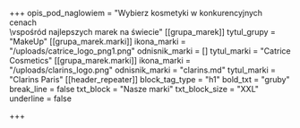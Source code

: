 +++
opis_pod_naglowiem = "Wybierz kosmetyki w konkurencyjnych cenach<br>\vspośród najlepszych marek na świecie"
[[grupa_marek]]
tytul_grupy = "MakeUp"
[[grupa_marek.marki]]
ikona_marki = "/uploads/catrice_logo_png1.png"
odnisnik_marki = []
tytul_marki = "Catrice Cosmetics"
[[grupa_marek.marki]]
ikona_marki = "/uploads/clarins_logo.png"
odnisnik_marki = "clarins.md"
tytul_marki = "Clarins Paris"
[[header_repeater]]
block_tag_type = "h1"
bold_txt = "gruby"
break_line = false
txt_block = "Nasze marki"
txt_block_size = "XXL"
underline = false

+++
